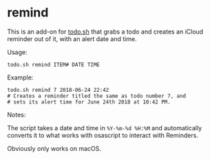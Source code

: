 # remind

This is an add-on for [todo.sh](https://github.com/todotxt/todo.txt-cli/)
that grabs a todo and creates an iCloud reminder out of it,
with an alert date and time.

Usage:

```
todo.sh remind ITEM# DATE TIME
```

Example:

```
todo.sh remind 7 2018-06-24 22:42
# Creates a reminder titled the same as todo number 7, and 
# sets its alert time for June 24th 2018 at 10:42 PM.
```

Notes:

The script takes a date and time in `%Y-%m-%d %H:%M` and automatically
converts it to what works with osascript to interact with Reminders.

Obviously only works on macOS.
